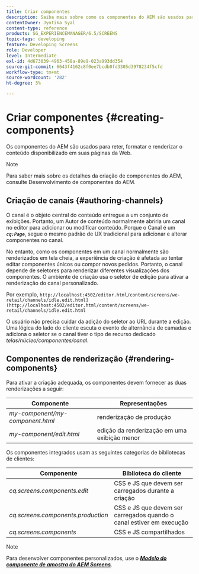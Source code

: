 ```yaml
---
title: Criar componentes
description: Saiba mais sobre como os componentes do AEM são usados para reter, formatar e renderizar o conteúdo disponibilizado em suas páginas da Web.
contentOwner: Jyotika Syal
content-type: reference
products: SG_EXPERIENCEMANAGER/6.5/SCREENS
topic-tags: developing
feature: Developing Screens
role: Developer
level: Intermediate
exl-id: 4d673039-4963-458a-89e9-023a993dd354
source-git-commit: 6643f4162c8f0ee7bcdb0fd3305d3978234f5cfd
workflow-type: tm+mt
source-wordcount: '282'
ht-degree: 3%

---
```


# Criar componentes {#creating-components}

Os componentes do AEM são usados para reter, formatar e renderizar o conteúdo disponibilizado em suas páginas da Web.

>[!NOTE]
>
>Para saber mais sobre os detalhes da criação de componentes do AEM, consulte Desenvolvimento de componentes do AEM.

## Criação de canais {#authoring-channels}

O canal é o objeto central do conteúdo entregue a um conjunto de exibições. Portanto, um Autor de conteúdo normalmente abriria um canal no editor para adicionar ou modificar conteúdo. Porque o Canal é um ***`cq:Page`***, segue o mesmo padrão de UX tradicional para adicionar e alterar componentes no canal.

No entanto, como os componentes em um canal normalmente são renderizados em tela cheia, a experiência de criação é afetada ao tentar editar componentes únicos ou compor novos pedidos. Portanto, o canal depende de seletores para renderizar diferentes visualizações dos componentes. O ambiente de criação usa o seletor de edição para ativar a renderização do canal personalizado.

Por exemplo, `http://localhost:4502/editor.html/content/screens/we-retail/channels/idle.edit.html](http://localhost:4502/editor.html/content/screens/we-retail/channels/idle.edit.html`

O usuário não precisa cuidar da adição do seletor ao URL durante a edição. Uma lógica do lado do cliente escuta o evento de alternância de camadas e adiciona o seletor se o canal tiver o tipo de recurso dedicado *telas/núcleo/componentes/canal*.

## Componentes de renderização {#rendering-components}

Para ativar a criação adequada, os componentes devem fornecer as duas renderizações a seguir:

| **Componente** | **Representações** |
|---|---|
| *my-component/my-component.html* | renderização de produção |
| *my-component/edit.html* | edição da renderização em uma exibição menor |

Os componentes integrados usam as seguintes categorias de bibliotecas de clientes:

| **Componente** | **Biblioteca do cliente** |
|---|---|
| *cq.screens.components.edit* | CSS e JS que devem ser carregados durante a criação |
| *cq.screens.components.production* | CSS e JS que devem ser carregados quando o canal estiver em execução |
| *cq.screens.components* | CSS e JS compartilhados |

>[!NOTE]
>
>Para desenvolver componentes personalizados, use o ***[Modelo do componente de amostra do AEM Screens](https://github.com/Adobe-Marketing-Cloud/aem-screens-component-template)***.

